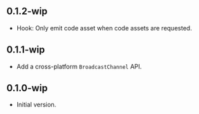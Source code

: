 ## 0.1.2-wip

- Hook: Only emit code asset when code assets are requested.

## 0.1.1-wip

- Add a cross-platform `BroadcastChannel` API.

## 0.1.0-wip

- Initial version.
